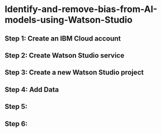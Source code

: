 # Identify-and-remove-bias-from-AI-models-using-Watson-Studio

## Step 1: Create an IBM Cloud account

## Step 2: Create Watson Studio service

## Step 3: Create a new Watson Studio project

## Step 4: Add Data

## Step 5: 

## Step 6:


